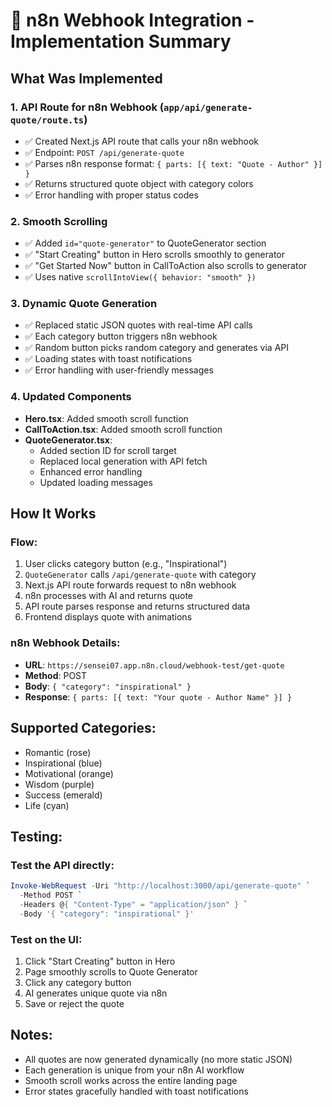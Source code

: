 # 🚀 n8n Webhook Integration - Implementation Summary

## What Was Implemented

### 1. **API Route for n8n Webhook** (`app/api/generate-quote/route.ts`)
- ✅ Created Next.js API route that calls your n8n webhook
- ✅ Endpoint: `POST /api/generate-quote`
- ✅ Parses n8n response format: `{ parts: [{ text: "Quote - Author" }] }`
- ✅ Returns structured quote object with category colors
- ✅ Error handling with proper status codes

### 2. **Smooth Scrolling**
- ✅ Added `id="quote-generator"` to QuoteGenerator section
- ✅ "Start Creating" button in Hero scrolls smoothly to generator
- ✅ "Get Started Now" button in CallToAction also scrolls to generator
- ✅ Uses native `scrollIntoView({ behavior: "smooth" })`

### 3. **Dynamic Quote Generation**
- ✅ Replaced static JSON quotes with real-time API calls
- ✅ Each category button triggers n8n webhook
- ✅ Random button picks random category and generates via API
- ✅ Loading states with toast notifications
- ✅ Error handling with user-friendly messages

### 4. **Updated Components**
- **Hero.tsx**: Added smooth scroll function
- **CallToAction.tsx**: Added smooth scroll function
- **QuoteGenerator.tsx**: 
  - Added section ID for scroll target
  - Replaced local generation with API fetch
  - Enhanced error handling
  - Updated loading messages

## How It Works

### Flow:
1. User clicks category button (e.g., "Inspirational")
2. `QuoteGenerator` calls `/api/generate-quote` with category
3. Next.js API route forwards request to n8n webhook
4. n8n processes with AI and returns quote
5. API route parses response and returns structured data
6. Frontend displays quote with animations

### n8n Webhook Details:
- **URL**: `https://sensei07.app.n8n.cloud/webhook-test/get-quote`
- **Method**: POST
- **Body**: `{ "category": "inspirational" }`
- **Response**: `{ parts: [{ text: "Your quote - Author Name" }] }`

## Supported Categories:
- Romantic (rose)
- Inspirational (blue)
- Motivational (orange)
- Wisdom (purple)
- Success (emerald)
- Life (cyan)

## Testing:

### Test the API directly:
```powershell
Invoke-WebRequest -Uri "http://localhost:3000/api/generate-quote" `
  -Method POST `
  -Headers @{ "Content-Type" = "application/json" } `
  -Body '{ "category": "inspirational" }'
```

### Test on the UI:
1. Click "Start Creating" button in Hero
2. Page smoothly scrolls to Quote Generator
3. Click any category button
4. AI generates unique quote via n8n
5. Save or reject the quote

## Notes:
- All quotes are now generated dynamically (no more static JSON)
- Each generation is unique from your n8n AI workflow
- Smooth scroll works across the entire landing page
- Error states gracefully handled with toast notifications
